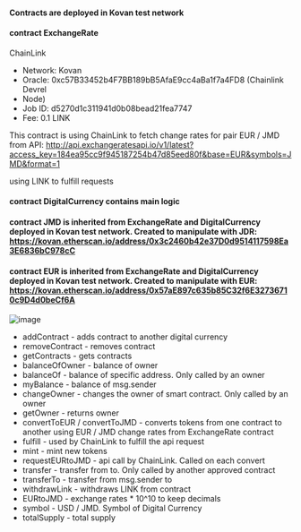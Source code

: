 #### Contracts are deployed in Kovan test network
#### contract ExchangeRate
ChainLink
  * Network: Kovan
  * Oracle: 0xc57B33452b4F7BB189bB5AfaE9cc4aBa1f7a4FD8 (Chainlink Devrel   
  * Node)
  * Job ID: d5270d1c311941d0b08bead21fea7747
  * Fee: 0.1 LINK

This contract is using ChainLink to fetch change rates for pair EUR / JMD from API: http://api.exchangeratesapi.io/v1/latest?access_key=184ea95cc9f945187254b47d85eed80f&base=EUR&symbols=JMD&format=1

using LINK to fulfill requests

#### contract DigitalCurrency contains main logic

#### contract JMD is inherited from ExchangeRate and DigitalCurrency deployed in Kovan test network. Created to manipulate with JDR: https://kovan.etherscan.io/address/0x3c2460b42e37D0d9514117598Ea3E6836bC978cC

#### contract EUR is inherited from ExchangeRate and DigitalCurrency deployed in Kovan test network. Created to manipulate with EUR: https://kovan.etherscan.io/address/0x57aE897c635b85C32f6E32736710c9D4d0beCf6A

![image](https://user-images.githubusercontent.com/44225021/156320484-55328c84-201b-48d0-bf5a-839d358a48e0.png)

* addContract - adds contract to another digital currency
* removeContract - removes contract
* getContracts - gets contracts
* balanceOfOwner - balance of owner
* balanceOf - balance of specific address. Only called by an owner
* myBalance - balance of msg.sender
* changeOwner - changes the owner of smart contract. Only called by an owner
* getOwner - returns owner
* convertToEUR / convertToJMD - converts tokens from one contract to another using EUR / JMD change rates from ExchangeRate contract
* fulfill - used by ChainLink to fulfill the api request
* mint - mint new tokens
* requestEURtoJMD - api call by ChainLink. Called on each convert
* transfer - transfer from to. Only called by another approved contract
* transferTo - transfer from msg.sender to
* withdrawLink - withdraws LINK from contract
* EURtoJMD - exchange rates * 10^10 to keep decimals
* symbol - USD / JMD. Symbol of Digital Currency
* totalSupply - total supply
